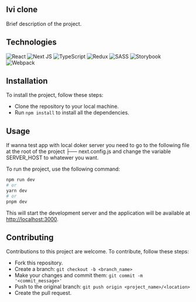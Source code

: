 ## Ivi clone
Brief description of the project.

## Technologies
![React](https://img.shields.io/badge/react-%2320232a.svg?style=for-the-badge&logo=react&logoColor=%2361DAFB&style=plastic) 
![Next JS](https://img.shields.io/badge/Next-black?style=for-the-badge&logo=next.js&logoColor=white&style=plastic) 
![TypeScript](https://img.shields.io/badge/typescript-%23007ACC.svg?style=for-the-badge&logo=typescript&logoColor=white&style=plastic) 
![Redux](https://img.shields.io/badge/redux-%23593d88.svg?style=for-the-badge&logo=redux&logoColor=white&style=plastic) 
![SASS](https://img.shields.io/badge/SASS-hotpink.svg?style=for-the-badge&logo=SASS&logoColor=white&style=plastic) 
![Storybook](https://img.shields.io/badge/-Storybook-FF4785?style=for-the-badge&logo=storybook&logoColor=white&style=plastic) 
![Webpack](https://img.shields.io/badge/webpack-%238DD6F9.svg?style=for-the-badge&logo=webpack&logoColor=black&style=plastic)

## Installation
To install the project, follow these steps:
- Clone the repository to your local machine.
- Run `npm install` to install all the dependencies.

## Usage
If wanna test app with local doker server you need to go to the following file at the root of the project
├── next.config.js
and change the variable SERVER_HOST to whatewer you want.

To run the project, use the following command:
```bash
npm run dev
# or
yarn dev
# or
pnpm dev
```
This will start the development server and the application will be available at [http://localhost:3000](http://localhost:3000).

## Contributing
Contributions to this project are welcome. To contribute, follow these steps:
- Fork this repository.
- Create a branch: `git checkout -b <branch_name>`
- Make your changes and commit them: `git commit -m '<commit_message>'`
- Push to the original branch: `git push origin <project_name>/<location>`
- Create the pull request.
